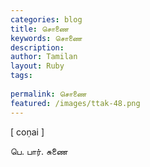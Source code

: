```yaml
---
categories: blog
title: சொணை
keywords: சொணை
description: 
author: Tamilan
layout: Ruby
tags: 
 
permalink: சொணை
featured: /images/ttak-48.png
---
```

  
[ coṇai ]  
  
பெ. பார். சுணை